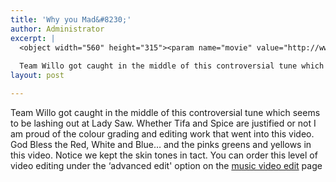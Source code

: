 ```yaml
---
title: 'Why you Mad&#8230;'
author: Administrator
excerpt: |
  <object width="560" height="315"><param name="movie" value="http://www.youtube.com/v/8hTWUx-0HCo?version=3&amp;hl=en_US&amp;rel=0"></param><param name="allowFullScreen" value="true"></param><param name="allowscriptaccess" value="always"></param><embed src="http://www.youtube.com/v/8hTWUx-0HCo?version=3&amp;hl=en_US&amp;rel=0" type="application/x-shockwave-flash" width="560" height="315" allowscriptaccess="always" allowfullscreen="true"></embed></object>
  
  Team Willo got caught in the middle of this controversial tune which seems to be lashing out at...
layout: post

---
```

  
Team Willo got caught in the middle of this controversial tune which seems to be lashing out at Lady Saw. Whether Tifa and Spice are justified or not I am proud of the colour grading and editing work that went into this video. God Bless the Red, White and Blue… and the pinks greens and yellows in this video. Notice we kept the skin tones in tact. You can order this level of video editing under the ‘advanced edit' option on the <a href="/faq/production-services/music-video-editing/" title="music video edit" target="_blank">music video edit</a> page
